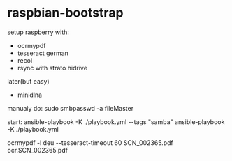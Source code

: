 # raspbian-bootstrap
setup raspberry
with:
- ocrmypdf
- tesseract german
- recol
- rsync with strato hidrive

later(but easy)
- minidlna

manualy do:
sudo smbpasswd -a fileMaster


start:
ansible-playbook -K ./playbook.yml --tags "samba"
ansible-playbook -K ./playbook.yml


ocrmypdf -l deu --tesseract-timeout 60 SCN_002365.pdf ocr.SCN_002365.pdf
